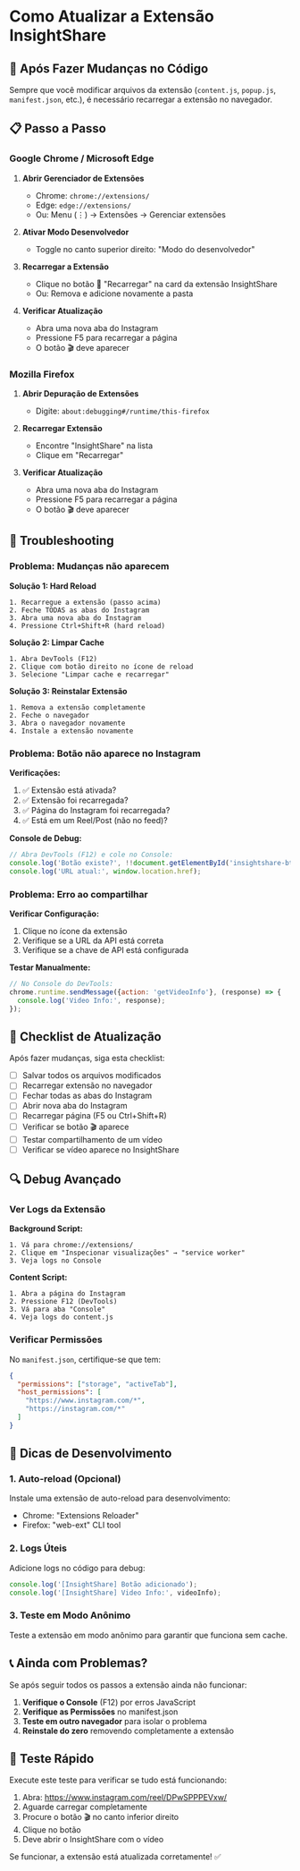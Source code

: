 # Como Atualizar a Extensão InsightShare

## 🔄 Após Fazer Mudanças no Código

Sempre que você modificar arquivos da extensão (`content.js`, `popup.js`, `manifest.json`, etc.), é necessário recarregar a extensão no navegador.

## 📋 Passo a Passo

### Google Chrome / Microsoft Edge

1. **Abrir Gerenciador de Extensões**
   - Chrome: `chrome://extensions/`
   - Edge: `edge://extensions/`
   - Ou: Menu (⋮) → Extensões → Gerenciar extensões

2. **Ativar Modo Desenvolvedor**
   - Toggle no canto superior direito: "Modo do desenvolvedor"

3. **Recarregar a Extensão**
   - Clique no botão 🔄 "Recarregar" na card da extensão InsightShare
   - Ou: Remova e adicione novamente a pasta

4. **Verificar Atualização**
   - Abra uma nova aba do Instagram
   - Pressione F5 para recarregar a página
   - O botão 🎬 deve aparecer

### Mozilla Firefox

1. **Abrir Depuração de Extensões**
   - Digite: `about:debugging#/runtime/this-firefox`

2. **Recarregar Extensão**
   - Encontre "InsightShare" na lista
   - Clique em "Recarregar"

3. **Verificar Atualização**
   - Abra uma nova aba do Instagram
   - Pressione F5 para recarregar a página
   - O botão 🎬 deve aparecer

## 🐛 Troubleshooting

### Problema: Mudanças não aparecem

**Solução 1: Hard Reload**
```
1. Recarregue a extensão (passo acima)
2. Feche TODAS as abas do Instagram
3. Abra uma nova aba do Instagram
4. Pressione Ctrl+Shift+R (hard reload)
```

**Solução 2: Limpar Cache**
```
1. Abra DevTools (F12)
2. Clique com botão direito no ícone de reload
3. Selecione "Limpar cache e recarregar"
```

**Solução 3: Reinstalar Extensão**
```
1. Remova a extensão completamente
2. Feche o navegador
3. Abra o navegador novamente
4. Instale a extensão novamente
```

### Problema: Botão não aparece no Instagram

**Verificações:**
1. ✅ Extensão está ativada?
2. ✅ Extensão foi recarregada?
3. ✅ Página do Instagram foi recarregada?
4. ✅ Está em um Reel/Post (não no feed)?

**Console de Debug:**
```javascript
// Abra DevTools (F12) e cole no Console:
console.log('Botão existe?', !!document.getElementById('insightshare-btn'));
console.log('URL atual:', window.location.href);
```

### Problema: Erro ao compartilhar

**Verificar Configuração:**
1. Clique no ícone da extensão
2. Verifique se a URL da API está correta
3. Verifique se a chave de API está configurada

**Testar Manualmente:**
```javascript
// No Console do DevTools:
chrome.runtime.sendMessage({action: 'getVideoInfo'}, (response) => {
  console.log('Video Info:', response);
});
```

## 📝 Checklist de Atualização

Após fazer mudanças, siga esta checklist:

- [ ] Salvar todos os arquivos modificados
- [ ] Recarregar extensão no navegador
- [ ] Fechar todas as abas do Instagram
- [ ] Abrir nova aba do Instagram
- [ ] Recarregar página (F5 ou Ctrl+Shift+R)
- [ ] Verificar se botão 🎬 aparece
- [ ] Testar compartilhamento de um vídeo
- [ ] Verificar se vídeo aparece no InsightShare

## 🔍 Debug Avançado

### Ver Logs da Extensão

**Background Script:**
```
1. Vá para chrome://extensions/
2. Clique em "Inspecionar visualizações" → "service worker"
3. Veja logs no Console
```

**Content Script:**
```
1. Abra a página do Instagram
2. Pressione F12 (DevTools)
3. Vá para aba "Console"
4. Veja logs do content.js
```

### Verificar Permissões

No `manifest.json`, certifique-se que tem:
```json
{
  "permissions": ["storage", "activeTab"],
  "host_permissions": [
    "https://www.instagram.com/*",
    "https://instagram.com/*"
  ]
}
```

## 🚀 Dicas de Desenvolvimento

### 1. Auto-reload (Opcional)
Instale uma extensão de auto-reload para desenvolvimento:
- Chrome: "Extensions Reloader"
- Firefox: "web-ext" CLI tool

### 2. Logs Úteis
Adicione logs no código para debug:
```javascript
console.log('[InsightShare] Botão adicionado');
console.log('[InsightShare] Video Info:', videoInfo);
```

### 3. Teste em Modo Anônimo
Teste a extensão em modo anônimo para garantir que funciona sem cache.

## 📞 Ainda com Problemas?

Se após seguir todos os passos a extensão ainda não funcionar:

1. **Verifique o Console** (F12) por erros JavaScript
2. **Verifique as Permissões** no manifest.json
3. **Teste em outro navegador** para isolar o problema
4. **Reinstale do zero** removendo completamente a extensão

## 🎯 Teste Rápido

Execute este teste para verificar se tudo está funcionando:

1. Abra: https://www.instagram.com/reel/DPwSPPPEVxw/
2. Aguarde carregar completamente
3. Procure o botão 🎬 no canto inferior direito
4. Clique no botão
5. Deve abrir o InsightShare com o vídeo

Se funcionar, a extensão está atualizada corretamente! ✅
